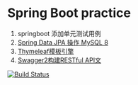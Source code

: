 # Spring Boot practice  
  1. springboot 添加单元测试用例  
  2. [Spring Data JPA 操作 MySQL 8](src/main/java/com/yale/markdown/Spring_Date_JPA.md)  
  3. [Thymeleaf模板引擎](src/main/java/com/yale/markdown/Thymeleaf模板引擎.md)  
  4. [Swagger2构建RESTful API文](src/main/java/com/yale/markdown/Swagger2构建RESTful%20API文档%20.md)
  
    
[![Build Status](https://travis-ci.org/yale-zhang/bamboo.svg?branch=master)](https://travis-ci.org/yale-zhang/bamboo)